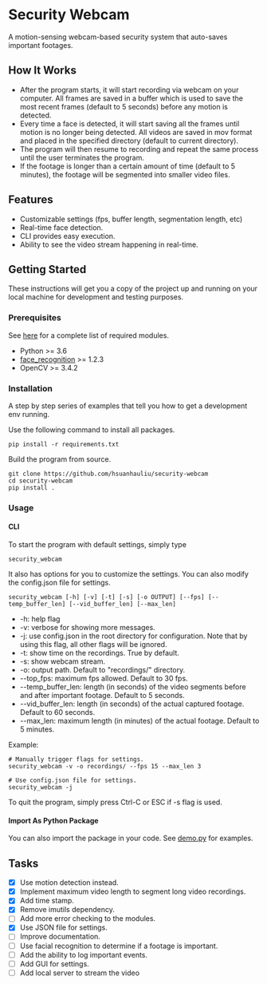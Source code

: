# Security Webcam

A motion-sensing webcam-based security system that auto-saves important footages.

## How It Works

- After the program starts, it will start recording via webcam on your computer. All frames are saved in a buffer which is used to save the most recent frames (default to 5 seconds) before any motion is detected.
- Every time a face is detected, it will start saving all the frames until motion is no longer being detected. All videos are saved in mov format and placed in the specified directory (default to current directory).
- The program will then resume to recording and repeat the same process until the user terminates the program.
- If the footage is longer than a certain amount of time (default to 5 minutes), the footage will be segmented into smaller video files.

## Features

- Customizable settings (fps, buffer length, segmentation length, etc)
- Real-time face detection.
- CLI provides easy execution.
- Ability to see the video stream happening in real-time.

## Getting Started

These instructions will get you a copy of the project up and running on your local machine for development and testing purposes.

### Prerequisites

See [here](requirements.txt) for a complete list of required modules.
- Python >= 3.6
- [face_recognition](https://github.com/ageitgey/face_recognition) >= 1.2.3
- OpenCV >= 3.4.2


### Installation

A step by step series of examples that tell you how to get a development env running.

Use the following command to install all packages.
```
pip install -r requirements.txt
```

Build the program from source.
```
git clone https://github.com/hsuanhauliu/security-webcam
cd security-webcam
pip install .
```

### Usage

#### CLI

To start the program with default settings, simply type

```
security_webcam
```

It also has options for you to customize the settings. You can also modify the config.json file for settings.

```
security_webcam [-h] [-v] [-t] [-s] [-o OUTPUT] [--fps] [--temp_buffer_len] [--vid_buffer_len] [--max_len]
```

- -h: help flag
- -v: verbose for showing more messages.
- -j: use config.json in the root directory for configuration. Note that by using this flag, all other flags will be ignored.
- -t: show time on the recordings. True by default.
- -s: show webcam stream.
- -o: output path. Default to "recordings/" directory.
- --top_fps: maximum fps allowed. Default to 30 fps.
- --temp_buffer_len: length (in seconds) of the video segments before and after important footage. Default to 5 seconds.
- --vid_buffer_len: length (in seconds) of the actual captured footage. Default to 60 seconds.
- --max_len: maximum length (in minutes) of the actual footage. Default to 5 minutes.


Example:
```
# Manually trigger flags for settings.
security_webcam -v -o recordings/ --fps 15 --max_len 3

# Use config.json file for settings.
security_webcam -j
```

To quit the program, simply press Ctrl-C or ESC if -s flag is used.

#### Import As Python Package

You can also import the package in your code. See [demo.py](demo.py) for examples.


## Tasks
- [x] Use motion detection instead.
- [x] Implement maximum video length to segment long video recordings.
- [x] Add time stamp.
- [x] Remove imutils dependency.
- [ ] Add more error checking to the modules.
- [x] Use JSON file for settings.
- [ ] Improve documentation.
- [ ] Use facial recognition to determine if a footage is important.
- [ ] Add the ability to log important events.
- [ ] Add GUI for settings.
- [ ] Add local server to stream the video
